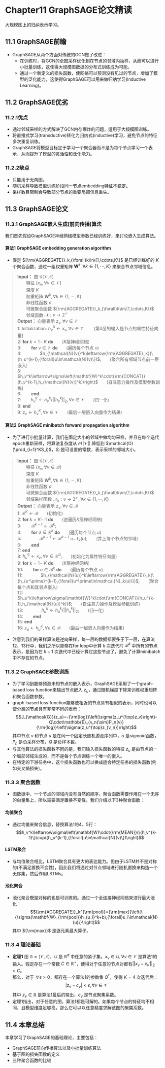 # Chapter11 GraphSAGE论文精读
大规模图上的归纳表示学习。
## 11.1 GraphSAGE前瞻
- GraphSAGE从两个方面对传统的GCN做了改进：
    - 在训练时，将GCN的全图采样优化到在节点的邻域内抽样，从而可以进行小批量训练，这使得大规模图数据的分布式训练成为可能。
    - 通过一个新定义的损失函数，使网络可以预测没有见过的节点，增加了模型的泛化能力，这使得GraphSAGE可以用来做归纳学习(Inductive Learning)。
## 11.2 GraphSAGE优劣
### 11.2.1优点
- 通过邻域采样的方式解决了GCN内存爆炸的问题，适用于大规模图训练。
- 将直推式学习(transductive)转化为归纳式(inductive)学习，避免节点的特征多次重复训练。
- GraphSAGE将模型目标定于学习一个聚合器而不是为每个节点学习一个表示，从而提升了模型的灵活性和泛化能力。
### 11.2.2缺点
- 只能用于无向图。
- 随机采样导致模型训练阶段同一节点embedding特征不稳定。
- 采样数目限制会导致部分节点的重要局部信息丢失。
## 11.3 GraphSAGE论文
### 11.3.1 GraphSAGE嵌入生成(前向传播)算法
我们首先假设GraphSAGE神经网络模型参数已经训练好，来讨论嵌入生成算法。
#### 算法1 GraphSAGE embedding generation algorithm
- 假定 ${\rm{AGGREGATE}}_k,{\forall}k\in\{1,\cdots,K\}$ 是已经训练好的 $K$ 个聚合函数，通过一组权重矩阵 ${\mathbf{W}}^k,{\forall}k\in\{1,\cdots,K\}$ 来聚合节点邻域信息。

> **Input：** 图 $\mathcal{G}(\mathcal{V},\mathcal{E})$  
&emsp;&emsp;特征 $\{x_v,{\forall}v\in\mathcal{V}\}$  
&emsp;&emsp;深度 $K$  
&emsp;&emsp;权重矩阵 ${\mathbf{W}}^k,{\forall}k\in\{1,\cdots,K\}$  
&emsp;&emsp;非线性函数 $\sigma$  
&emsp;&emsp;可微聚合函数 ${\rm{AGGREGATE}}_k,{\forall}k\in\{1,\cdots,K\}$  
&emsp;&emsp;邻域函数 $\mathcal{N}:v{\rightarrow}2^{\mathcal{V}}$  
**Output：** 向量表示 $z_v,{\forall}v\in\mathcal{V}$  
1: Initialization: $h_v^0{\leftarrow}x_v,{\forall}v\in\mathcal{V}$ &emsp;&emsp;(第0层的输入是节点的属性特征向量)    
2: **for** $k=1{\cdots}K$ **do**&emsp;&emsp;($K$层神经网络)  
3: &emsp;&emsp;**for** $v\in\mathcal{V}$ **do**&emsp;&emsp;(遍历每个节点 $v$)    
4: &emsp;&emsp;&emsp;&emsp;$h_{\mathcal{N}(v)}^k\leftarrow{\rm{AGGREGATE}_k}(\{h_u^{k-1},{\forall}u\in\mathcal{N}(v)\})$;&emsp;&emsp;(聚合所有邻域节点前一层嵌入)  
5: &emsp;&emsp;&emsp;&emsp;$h_v^k\leftarrow\sigma\left(\mathbf{W}^k\cdot{\rm{CONCAT}}(h_v^{k-1},h_{\mathcal{N}(v)}^k)\right)$&emsp;&emsp;(自注意力操作及模型参数训练)  
6: &emsp;&emsp;**end**  
7: &emsp;&emsp;$h_v^k{\leftarrow}h_v^k/||h_v^k||_2,{\forall}v\in\mathcal{V}$&emsp;&emsp;(归一化)  
8: **end**  
9: $z_v{\leftarrow}h_v^K,{\forall}v\in\mathcal{V}$&emsp;&emsp;(最后一层嵌入向量作为结果)

#### 算法2 GraphSAGE minibatch forward propagation algorithm
- 为了进行小批量计算，我们在固定大小的邻域中做均匀采样，并且在每个迭代epoch重新采样，将算法复杂度从 $\mathcal{O}(|\mathcal{V}|)$ 降低到 $\mathcal{O}(\prod_{i=1}^KS_i)$，$S_i$ 是可设置的常数，表示采样的邻域大小。

> **Input：** 图 $\mathcal{G}(\mathcal{V},\mathcal{E})$  
&emsp;&emsp;特征 $\{x_v,{\forall}v\in\mathcal{B}\}$  
&emsp;&emsp;深度 $K$  
&emsp;&emsp;权重矩阵 ${\mathbf{W}}^k,{\forall}k\in\{1,\cdots,K\}$  
&emsp;&emsp;非线性函数 $\sigma$  
&emsp;&emsp;可微聚合函数 ${\rm{AGGREGATE}}_k,{\forall}k\in\{1,\cdots,K\}$  
&emsp;&emsp;邻域采样函数 $\mathcal{N}_k:v{\rightarrow}2^{\mathcal{V}},{\forall}k\in\{1,\cdots,K\}$  
**Output：** 向量表示 $z_v,{\forall}v\in\mathcal{B}$  
1: $\mathcal{B}^K\leftarrow\mathcal{B}$&emsp;&emsp;(初始化)  
2: **for** $k=K{\cdots}1$ **do**&emsp;&emsp;(逆遍历$K$层神经网络)  
3: &emsp;&emsp;$\mathcal{B}^{k-1}\leftarrow\mathcal{B}^k$;&emsp;&emsp;  
4: &emsp;&emsp;**for** $u\in\mathcal{B}^k$ **do**&emsp;&emsp;(遍历每个节点 $u$)  
5: &emsp;&emsp;&emsp;&emsp;$\mathcal{B}^{k-1}\leftarrow\mathcal{B}^{k-1}\cup\mathcal{N}_k(u)$;&emsp;&emsp;(并上每个节点的邻域)  
6: &emsp;&emsp;**end**  
7: **end**  
8: $h_u^0{\leftarrow}x_v,{\forall}v\in\mathcal{B}^0$;&emsp;&emsp;(初始化为属性特征向量)  
9: **for** $k=1{\cdots}K$ **do**&emsp;&emsp;($K$层神经网络)  
10: &emsp;&emsp;**for** $u\in\mathcal{B}^k$ **do**&emsp;&emsp;(遍历每个节点 $u$)  
11: &emsp;&emsp;&emsp;&emsp;$h_{\mathcal{N}(u)}^k\leftarrow{\rm{AGGREGATE}}_k(\{h_{u^\prime}^{k-1},{\forall}u^\prime\in\mathcal{N}_k(u)\})$;&emsp;&emsp;(聚合每个点和其邻点嵌入)  
12: &emsp;&emsp;&emsp;&emsp;$h_u^k\leftarrow\sigma(\mathbf{W}^k\cdot{\rm{CONCAT}}(h_u^{k-1},h_{\mathcal{N}(u)}^k))$;&emsp;&emsp;(自注意力操作及模型参数训练)  
13: &emsp;&emsp;&emsp;&emsp;$h_u^k{\leftarrow}h_u^k/||h_u^k||_2$;&emsp;&emsp;(归一化)  
14: &emsp;&emsp;**end**  
15: **end**  
16: $z_u{\leftarrow}h_u^K,{\forall}u\in\mathcal{B}$&emsp;&emsp;(最后一层嵌入向量作为结果)

- 注意到我们的采样算法是逆向采样，每一层的数据都要多于下一层，在算法12、13行中，我们之所以能够在for loop中计算 $k$ 次迭代时 $\mathcal{B}^k$ 中所有的节点表示，是因为在 $k-1$ 次迭代中已经计算过这些节点了，避免了计算minibatch中不存在的节点。

### 11.3.2 GraphSAGE参数训练
- 为了学习到能够预测未知节点的嵌入表示，GraphSAGE采用了一个graph-based loss function来输出节点嵌入 $z_u$，通过随机梯度下降来训练权重矩阵和聚合函数参数。
- graph-based loss function能够使相近的节点具有相似的表示，同时也可以使分离的节点具有非常不同的表示：
$$J_{\mathcal{G}}(z_u)=-{\rm{log}}\left(\sigma(z_u^{\top}z_v)\right)-Q\cdot\mathbb{E}_{v_n{\sim}P_n(v)}{\rm{log}}\left(\sigma(z_u^{\top}z_{v_n})\right)$$
其中节点 $v$ 和节点 $u$ 是在同一个固定长随机游走序列中，$\sigma$ 是sigmoid函数，$P_n$ 是负采样分布，$Q$ 是负样本数。
- 与其他算法的损失函数不同的是，我们输入损失函数的特征 $z_u$ 是由节点的一个局部邻域生成的，而不是每个节点训练一个唯一的嵌入。
- 在特定的下游任务中，这个损失函数也可以换成适合特定任务的损失函数(例如交叉熵损失)。

### 11.3.3 聚合函数
- 图数据中，一个节点的邻域内没有自然的顺序，聚合函数需要作用在一个无序的向量集上，所以需要满足置换不变性。我们介绍以下3种聚合函数：
#### 均值聚合
- 通过均值来聚合信息，替换算法1的4、5行：
$$h_v^k\leftarrow\sigma\left(\mathbf{W}\cdot{\rm{MEAN}}(\{h_v^{k-1}\}\cup\{h_u^{k-1},{\forall}u\in\mathcal{N}(v)\})\right)$$

#### LSTM聚合
- 与均值聚合相比，LSTM聚合具有更大的表达能力。但由于LSTM并不是对称的(不满足置换不变性)，因此我们将通过对节点邻域进行随机置换来构造一个无序集，然后作用LSTMs。

#### 池化聚合
- 池化聚合既是对称的也是可训练的。通过一个全连接神经网络来进行最大池化：
$${\rm{AGGREGATE}}_k^{\rm{pool}}={\rm{max}}\left(\{\sigma(\mathbf{W}_{\rm{pool}}h_{u_i}^k+b),{\forall}u_i\in\mathcal{N}(u)\}\right)$$
其中 ${\rm{max}}$ 是逐元素最大算子。

### 11.3.4 理论基础
- **定理1** 图 $\mathcal{G}=(\mathcal{V},\mathcal{E})$，$U$ 是 $\mathbb{R}^d$ 中任意的紧子集，$x_v{\in}U,{\forall}v\in\mathcal{V}$ 是算法1的输入。假定存在一个常数 $C\in\mathbb{R}^+$，使得对于任意的节点对都有$||x_v-x_{v^\prime}||_2>C$。</br>
那么，对于 $\forall\epsilon>0$，都存在一个算法1的参数集 $\Theta^*$，使得 $K=4$ 次迭代后：
$$|z_v-c_v|<\epsilon,{\forall}v\in\mathcal{V}$$
其中 $z_v\in\mathbb{R}$ 是算法1最后的输出，$c_v$ 是节点聚集系数。
- 定理1指出，对于任意的图，算法1都是可解的。如果每个节点的特征均不相同，且模型维度足够高，那么它可以以任意精度求解该图的聚类系数。

## 11.4 本章总结
本章学习了GraphSAGE的基础理论，主要包括：
- GraphSAGE前向传播算法以及小批量训练算法
- 基于图的损失函数的定义
- 三种聚合函数的比较